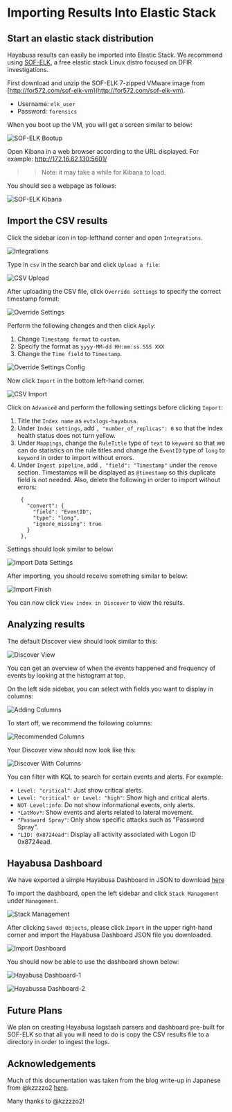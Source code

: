 # Importing Results Into Elastic Stack

## Start an elastic stack distribution

Hayabusa results can easily be imported into Elastic Stack. We recommend using [SOF-ELK](https://github.com/philhagen/sof-elk/blob/main/VM_README.md), a free elastic stack Linux distro focused on DFIR investigations.

First download and unzip the SOF-ELK 7-zipped VMware image from [http://for572.com/sof-elk-vm](http://for572.com/sof-elk-vm).

* Username: `elk_user`
* Password: `forensics`

When you boot up the VM, you will get a screen similar to below:

![SOF-ELK Bootup](01-SOF-ELK-Bootup.png)

Open Kibana in a web browser according to the URL displayed. For example: http://172.16.62.130:5601/

>> Note: it may take a while for Kibana to load.

You should see a webpage as follows:

![SOF-ELK Kibana](02-Kibana.png)

## Import the CSV results

Click the sidebar icon in top-lefthand corner and open `Integrations`.

![Integrations](03-Integrations.png)

Type in `csv` in the search bar and click `Upload a file`:

![CSV Upload](04-IntegrationsImportCSV.png)

After uploading the CSV file, click `Override settings` to specify the correct timestamp format:

![Override Settings](05-OverrideSettings.png)

Perform the following changes and then click `Apply`:

1. Change `Timestamp format` to `custom`.
2. Specify the format as `yyyy-MM-dd HH:mm:ss.SSS XXX`
3. Change the `Time field` to `Timestamp`.
   
![Override Settings Config](06-OverrideSettingsConfig.png)

Now click `Import` in the bottom left-hand corner.

![CSV Import](07-CSV-Import.png)

Click on `Advanced` and perform the following settings before clicking `Import`:

1. Title the `Index name` as `evtxlogs-hayabusa`.
2. Under `Index settings`, add `, "number_of_replicas": 0` so that the index health status does not turn yellow.
3. Under `Mappings`, change the `RuleTitle` type of `text` to `keyword` so that we can do statistics on the rule titles and change the `EventID` type of `long` to `keyword` in order to import without errors.
4. Under `Ingest pipeline`, add `, "field": "Timestamp"` under the `remove` section. Timestamps will be displayed as `@timestamp` so this duplicate field is not needed. Also, delete the following in order to import without errors:
   ```
    {
      "convert": {
        "field": "EventID",
        "type": "long",
        "ignore_missing": true
      }
    },
    ```

Settings should look similar to below:

![Import Data Settings](08-ImportDataSettings.png)

After importing, you should receive something similar to below:

![Import Finish](09-ImportFinish.png)

You can now click `View index in Discover` to view the results.

## Analyzing results

The default Discover view should look similar to this:

![Discover View](10-Discover.png)

You can get an overview of when the events happened and frequency of events by looking at the histogram at top. 

On the left side sidebar, you can select with fields you want to display in columns:

![Adding Columns](12-AddingColumns.png)

To start off, we recommend the following columns:

![Recommended Columns](13-RecommendedColumns.png)

Your Discover view should now look like this:

![Discover With Columns](14-DicoverWithColumns.png)

You can filter with KQL to search for certain events and alerts. For example:
  * `Level: "critical"`: Just show critical alerts.
  * `Level: "critical" or Level: "high"`: Show high and critical alerts.
  * `NOT Level:info`: Do not show informational events, only alerts.
  * `*LatMov*`: Show events and alerts related to lateral movement.
  * `"Password Spray"`: Only show specific attacks such as "Password Spray".
  * `"LID: 0x8724ead"`: Display all activity associated with Logon ID 0x8724ead.

## Hayabusa Dashboard

We have exported a simple Hayabusa Dashboard in JSON to download [here](https://github.com/Yamato-Security/hayabusa/blob/main/doc/ElasticStackImport/HayabusaDashboard.ndjson)

To import the dashboard, open the left sidebar and click `Stack Management` under `Management`.

![Stack Management](15-HayabusaDashboard-StackManagement.png)

After clicking `Saved Objects`, please click `Import` in the upper right-hand corner and import the Hayabusa Dashboard JSON file you downloaded.

![Import Dashboard](16-HayabusaDashboard-Import.png)

You should now be able to use the dashboard shown below:

![Hayabusa Dashboard-1](17-HayabusaDashboard-1.png)

![Hayabussa Dashboard-2](18-HayabusaDashboard-2.png)

## Future Plans

We plan on creating Hayabusa logstash parsers and dashboard pre-built for SOF-ELK so that all you will need to do is copy the CSV results file to a directory in order to ingest the logs.

## Acknowledgements

Much of this documentation was taken from the blog write-up in Japanese from @kzzzzo2 [here](https://qiita.com/kzzzzo2/items/ead8ccc77b7609143749).

Many thanks to @kzzzzo2!